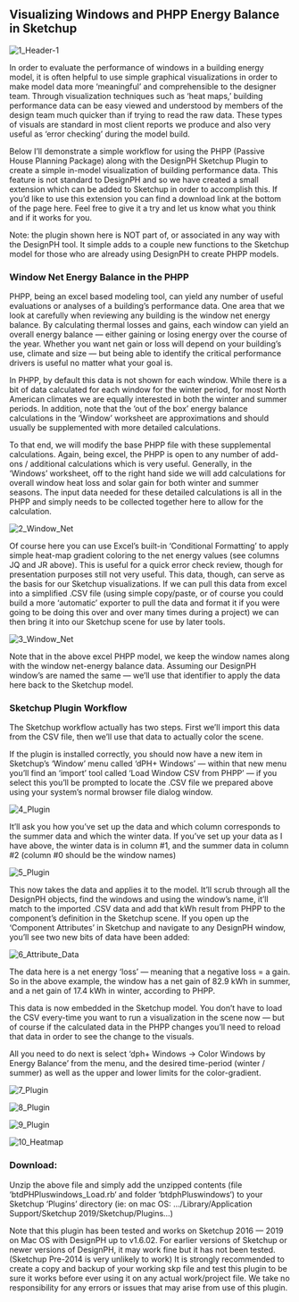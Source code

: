 ## Visualizing Windows and PHPP Energy Balance in Sketchup

![1_Header-1](https://github.com/user-attachments/assets/8ac624b4-682c-473b-9308-9205d71522ab)

In order to evaluate the performance of windows in a building energy model, it is often helpful to use simple graphical visualizations in order to make model data more ‘meaningful’ and comprehensible to the designer team. Through visualization techniques such as ‘heat maps,’ building performance data can be easy viewed and understood by members of the design team much quicker than if trying to read the raw data. These types of visuals are standard in most client reports we produce and also very useful as ‘error checking’ during the model build.

Below I’ll demonstrate a simple workflow for using the PHPP (Passive House Planning Package) along with the DesignPH Sketchup Plugin to create a simple in-model visualization of building performance data. This feature is not standard to DesignPH and so we have created a small extension which can be added to Sketchup in order to accomplish this. If you’d like to use this extension you can find a download link at the bottom of the page here. Feel free to give it a try and let us know what you think and if it works for you.

Note: the plugin shown here is NOT part of, or associated in any way with the DesignPH tool. It simple adds to a couple new functions to the Sketchup model for those who are already using DesignPH to create PHPP models.

### Window Net Energy Balance in the PHPP

PHPP, being an excel based modeling tool, can yield any number of useful evaluations or analyses of a building’s performance data. One area that we look at carefully when reviewing any building is the window net energy balance. By calculating thermal losses and gains, each window can yield an overall energy balance — either gaining or losing energy over the course of the year. Whether you want net gain or loss will depend on your building’s use, climate and size — but being able to identify the critical performance drivers is useful no matter what your goal is.

In PHPP, by default this data is not shown for each window. While there is a bit of data calculated for each window for the winter period, for most North American climates we are equally interested in both the winter and summer periods. In addition, note that the ‘out of the box’ energy balance calculations in the ‘Window’ worksheet are approximations and should usually be supplemented with more detailed calculations.

To that end, we will modify the base PHPP file with these supplemental calculations. Again, being excel, the PHPP is open to any number of add-ons / additional calculations which is very useful. Generally, in the ‘Windows’ worksheet, off to the right hand side we will add calculations for overall window heat loss and solar gain for both winter and summer seasons. The input data needed for these detailed calculations is all in the PHPP and simply needs to be collected together here to allow for the calculation.

![2_Window_Net](https://github.com/user-attachments/assets/b5ee878e-ee80-46fd-891a-33c08cf87bfe)

Of course here you can use Excel’s built-in ‘Conditional Formatting’ to apply simple heat-map gradient coloring to the net energy values (see columns JQ and JR above). This is useful for a quick error check review, though for presentation purposes still not very useful. This data, though, can serve as the basis for our Sketchup visualizations. If we can pull this data from excel into a simplified .CSV file (using simple copy/paste, or of course you could build a more ‘automatic’ exporter to pull the data and format it if you were going to be doing this over and over many times during a project) we can then bring it into our Sketchup scene for use by later tools.

![3_Window_Net](https://github.com/user-attachments/assets/ef4ef807-1fae-4c7a-87aa-fed82562def4)

Note that in the above excel PHPP model, we keep the window names along with the window net-energy balance data. Assuming our DesignPH window’s are named the same — we’ll use that identifier to apply the data here back to the Sketchup model.

### Sketchup Plugin Workflow

The Sketchup workflow actually has two steps. First we’ll import this data from the CSV file, then we’ll use that data to actually color the scene.

If the plugin is installed correctly, you should now have a new item in Sketchup’s ‘Window’ menu called ‘dPH+ Windows’ — within that new menu you’ll find an ‘import’ tool called ‘Load Window CSV from PHPP’ — if you select this you’ll be prompted to locate the .CSV file we prepared above using your system’s normal browser file dialog window.

![4_Plugin](https://github.com/user-attachments/assets/dd43a98e-9ac0-4e11-9208-45b50da35926)

It’ll ask you how you’ve set up the data and which column corresponds to the summer data and which the winter data. If you’ve set up your data as I have above, the winter data is in column #1, and the summer data in column #2 (column #0 should be the window names)

![5_Plugin](https://github.com/user-attachments/assets/ac7bf5d8-9fc3-4aeb-9016-19ffd24114bc)

This now takes the data and applies it to the model. It’ll scrub through all the DesignPH objects, find the windows and using the window’s name, it’ll match to the imported .CSV data and add that kWh result from PHPP to the component’s definition in the Sketchup scene. If you open up the ‘Component Attributes’ in Sketchup and navigate to any DesignPH window, you’ll see two new bits of data have been added:

![6_Attribute_Data](https://github.com/user-attachments/assets/dad8931c-4678-49bc-accd-333c02a2d0f6)

The data here is a net energy ‘loss’ — meaning that a negative loss = a gain. So in the above example, the window has a net gain of 82.9 kWh in summer, and a net gain of 17.4 kWh in winter, according to PHPP.

This data is now embedded in the Sketchup model. You don’t have to load the CSV every-time you want to run a visualization in the scene now — but of course if the calculated data in the PHPP changes you’ll need to reload that data in order to see the change to the visuals.

All you need to do next is select ‘dph+ Windows -> Color Windows by Energy Balance’ from the menu, and the desired time-period (winter / summer) as well as the upper and lower limits for the color-gradient.

![7_Plugin](https://github.com/user-attachments/assets/536d65d3-06dc-4ae4-ae45-9d45d1bafee0)

![8_Plugin](https://github.com/user-attachments/assets/858116ec-7703-4157-897d-0347bd508260)

![9_Plugin](https://github.com/user-attachments/assets/738282f9-ef64-4e8a-9221-ef282656765b)

![10_Heatmap](https://github.com/user-attachments/assets/cbd7ad92-3ff9-4e3f-a34b-635733038265)

### Download: 

Unzip the above file and simply add the unzipped contents (file ‘btdPHPluswindows_Load.rb‘ and folder ‘btdphPluswindows‘) to your Sketchup ‘Plugins’ directory (ie: on mac OS: …/Library/Application Support/Sketchup 2019/Sketchup/Plugins…)

Note that this plugin has been tested and works on Sketchup 2016 — 2019 on Mac OS with DesignPH up to v1.6.02. For earlier versions of Sketchup or newer versions of DesignPH, it may work fine but it has not been tested. (Sketchup Pre-2014 is very unlikely to work) It is strongly recommended to create a copy and backup of your working skp file and test this plugin to be sure it works before ever using it on any actual work/project file. We take no responsibility for any errors or issues that may arise from use of this plugin.
